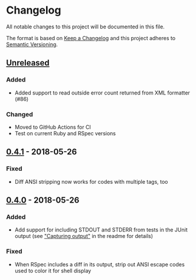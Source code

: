 # Changelog

All notable changes to this project will be documented in this file.

The format is based on [Keep a Changelog] and this project adheres to [Semantic Versioning].

  [Keep a Changelog]: http://keepachangelog.com/en/1.0.0/
  [Semantic Versioning]: http://semver.org/spec/v2.0.0.html

## [Unreleased]
### Added
- Added support to read outside error count returned from XML formatter (#86)
### Changed
- Moved to GitHub Actions for CI
- Test on current Ruby and RSpec versions

## [0.4.1] - 2018-05-26
### Fixed
- Diff ANSI stripping now works for codes with multiple tags, too

## [0.4.0] - 2018-05-26
### Added
- Add support for including STDOUT and STDERR from tests in the JUnit output (see ["Capturing output"] in the readme for details)
### Fixed
- When RSpec includes a diff in its output, strip out ANSI escape codes used to color it for shell display

  ["Capturing output"]: https://github.com/sj26/rspec_junit_formatter#capturing-output

  [Unreleased]: https://github.com/sj26/rspec_junit_formatter/compare/v0.4.0...main
  [0.4.1]: https://github.com/sj26/rspec_junit_formatter/compare/v0.4.0...v0.4.1
  [0.4.0]: https://github.com/sj26/rspec_junit_formatter/compare/v0.3.0...v0.4.0
